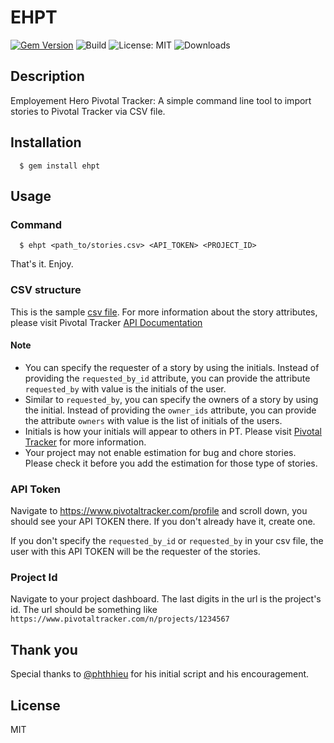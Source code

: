# EHPT
[![Gem Version](https://badge.fury.io/rb/ehpt.svg)](https://badge.fury.io/rb/ehpt)
![Build](https://img.shields.io/circleci/build/github/phamhoaivu911/ehpt/master)
![License: MIT](https://img.shields.io/badge/License-MIT-green.svg)
![Downloads](https://img.shields.io/gem/dtv/ehpt)

## Description
Employement Hero Pivotal Tracker: A simple command line tool to import stories to Pivotal Tracker via CSV file.

## Installation
```
  $ gem install ehpt
```


## Usage
### Command
```
  $ ehpt <path_to/stories.csv> <API_TOKEN> <PROJECT_ID>
```
That's it. Enjoy.
### CSV structure
This is the sample [csv file](https://docs.google.com/spreadsheets/d/1ew69plL2-jOF3oJb0RNRAmyRQfer8VvQfR8DGwD6_Ro/edit?usp=sharing). For more information about the story attributes, please visit Pivotal Tracker [API Documentation](https://www.pivotaltracker.com/help/api/rest/v5#projects_project_id_stories_post)

#### Note
- You can specify the requester of a story by using the initials. Instead of providing the `requested_by_id` attribute, you can provide the attribute `requested_by` with value is the initials of the user.
- Similar to `requested_by`, you can specify the owners of a story by using the initial. Instead of providing the `owner_ids` attribute, you can provide the attribute `owners` with value is the list of initials of the users.
- Initials is how your initials will appear to others in PT. Please visit [Pivotal Tracker](https://www.pivotaltracker.com/help/articles/updating_your_name_email_initials/) for more information.
- Your project may not enable estimation for bug and chore stories. Please check it before you add the estimation for those type of stories.

### API Token
Navigate to https://www.pivotaltracker.com/profile and scroll down, you should see your API TOKEN there. If you don't already have it, create one.

If you don't specify the `requested_by_id` or `requested_by` in your csv file, the user with this API TOKEN will be the requester of the stories.
### Project Id
Navigate to your project dashboard. The last digits in the url is the project's id. The url should be something like `https://www.pivotaltracker.com/n/projects/1234567`

## Thank you
Special thanks to [@phthhieu](https://github.com/phthhieu) for his initial script and his encouragement.

## License
MIT
